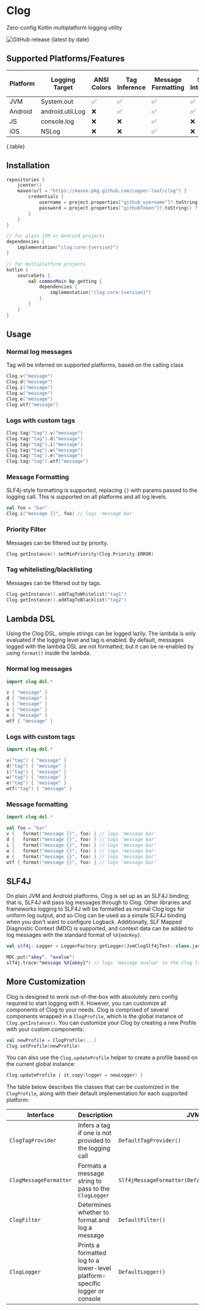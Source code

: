 # Clog

Zero-config Kotlin multiplatform logging utility

![GitHub release (latest by date)](https://img.shields.io/github/v/release/copper-leaf/clog)

## Supported Platforms/Features

| Platform | Logging Target   | ANSI Colors | Tag Inference | Message Formatting | SLF4J Integration | SLF4J MDC Support |
| -------- | ---------------- | ----------- | ------------- | ------------------ | ----------------- | ----------------- |
| JVM      | System.out       | ✅          | ✅             | ✅                 | ✅                | ✅                 |
| Android  | android.util.Log | ❌          | ✅             | ✅                 | ✅                | ❌                 |
| JS       | console.log      | ❌          | ❌             | ✅                 | ❌                | ❌                 |
| iOS      | NSLog            | ❌          | ❌             | ✅                 | ❌                | ❌                 |
{.table}

## Installation

```kotlin
repositories {
    jcenter()
    maven(url = "https://maven.pkg.github.com/copper-leaf/clog") {
        credentials {
            username = project.properties["github_username"]?.toString() ?: ""
            password = project.properties["githubToken"]?.toString() ?: ""
        }
    }
}

// for plain JVM or Android projects
dependencies {
    implementation("clog:core:{version}")
}

// for multiplatform projects
kotlin {
    sourceSets {
        val commonMain by getting {
            dependencies {
                implementation("clog:core:{version}")
            }
        }
    }
}
```

## Usage

### Normal log messages

Tag will be inferred on supported platforms, based on the calling class

```kotlin
Clog.v("message")
Clog.d("message")
Clog.i("message")
Clog.w("message")
Clog.e("message")
Clog.wtf("message")
```

### Logs with custom tags

```kotlin
Clog.tag("tag").v("message")
Clog.tag("tag").d("message")
Clog.tag("tag").i("message")
Clog.tag("tag").w("message")
Clog.tag("tag").e("message")
Clog.tag("tag").wtf("message")
```

### Message Formatting

SLF4j-style formatting is supported, replacing `{}` with params passed to the logging call. This is supported on all
platforms and all log levels.

```kotlin
val foo = "bar"
Clog.i("message {}", foo) // logs 'message bar'
```

### Priority Filter

Messages can be filtered out by priority.

```kotlin
Clog.getInstance().setMinPriority(Clog.Priority.ERROR)
```

### Tag whitelisting/blacklisting

Messages can be filtered out by tags.

```kotlin
Clog.getInstance().addTagToWhitelist("tag1")
Clog.getInstance().addTagToBlacklist("tag2")
```

## Lambda DSL

Using the Clog DSL, simple strings can be logged lazily. The lambda is only evaluated if the logging level and tag is 
enabled. By default, messages logged with the lambda DSL are not formatted, but it can be re-enabled by using `format()`
inside the lambda.

### Normal log messages

```kotlin
import clog.dsl.*

v { "message" }
d { "message" }
i { "message" }
w { "message" }
e { "message" }
wtf { "message" }
```

### Logs with custom tags

```kotlin
import clog.dsl.*

v("tag") { "message" }
d("tag") { "message" }
i("tag") { "message" }
w("tag") { "message" }
e("tag") { "message" }
wtf("tag") { "message" }
```

### Message formatting

```kotlin
import clog.dsl.*

val foo = "bar" 
v {   format("message {}", foo) } // logs 'message bar'
d {   format("message {}", foo) } // logs 'message bar'
i {   format("message {}", foo) } // logs 'message bar'
w {   format("message {}", foo) } // logs 'message bar'
e {   format("message {}", foo) } // logs 'message bar'
wtf { format("message {}", foo) } // logs 'message bar'
```

## SLF4J

On plain JVM and Android platforms, Clog is set up as an SLF4J binding; that is, SLF4J will pass log messages through to 
Clog. Other libraries and frameworks logging to SLF4J will be formatted as normal Clog logs for uniform log output, and 
so Clog can be used as a simple SLF4J binding when you don't want to configure Logback. Additionally, SLF Mapped 
Diagnostic Context (MDC) is supported, and context data can be added to log messages with the standard format of 
`%X{mdcKey}`.

```kotlin
val slf4j: Logger = LoggerFactory.getLogger(JvmClogSlf4jTest::class.java)

MDC.put("akey", "avalue")
slf4j.trace("message %X{akey}") // logs 'message avalue' to the Clog logger
```

## More Customization

Clog is designed to work out-of-the-box with absolutely zero config required to start logging with it. However, you can
customize all components of Clog to your needs. Clog is comprised of several components wrapped in a `ClogProfile`, 
which is the global instance of `Clog.getInstance()`. You can customize your Clog by creating a new Profile with your 
custom components:

```kotlin
val newProfile = ClogProfile(...)
Clog.setProfile(newProfile)
```

You can also use the `Clog.updateProfile` helper to create a profile based on the current global instance:

```kotlin
Clog.updateProfile { it.copy(logger = newLogger) }
```

The table below describes the classes that can be customized in the `ClogProfile`, along with their default 
implementation for each supported platform:

| Interface              | Description                                                                 | JVM                                                | Android                     | JS                          | iOS                         |
| ---------------------- | --------------------------------------------------------------------------- | -------------------------------------------------- | --------------------------- | --------------------------- | --------------------------- |
| `ClogTagProvider`      | Infers a tag if one is not provided to the logging call                     | `DefaultTagProvider()`                             | `DefaultTagProvider()`      | `DefaultTagProvider()`      | `DefaultTagProvider()`      |
| `ClogMessageFormatter` | Formats a message string to pass to the `ClogLogger`                        | `Slf4jMessageFormatter(DefaultMessageFormatter())` | `DefaultMessageFormatter()` | `DefaultMessageFormatter()` | `DefaultMessageFormatter()` |
| `ClogFilter`           | Determines whether to format and log a message                              | `DefaultFilter()`                                  | `DefaultFilter()`           | `DefaultFilter()`           | `DefaultFilter()`           |
| `ClogLogger`           | Prints a formatted log to a lower-level platform-specific logger or console | `DefaultLogger()`                                  | `AndroidLogger()`           | `JsConsoleLogger()`         | `NsLogger()`                |

